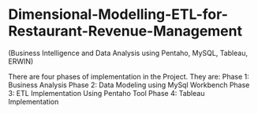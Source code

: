 # Dimensional-Modelling-ETL-for-Restaurant-Revenue-Management
(Business Intelligence and Data Analysis using Pentaho, MySQL, Tableau, ERWIN)

 There are four phases of implementation in the Project.
 They are:
 Phase 1: Business Analysis
 Phase 2: Data Modeling using MySql Workbench
 Phase 3: ETL Implementation Using Pentaho Tool
 Phase 4: Tableau Implementation
